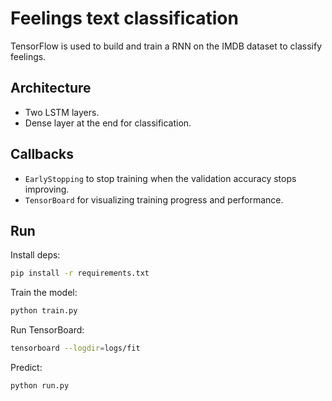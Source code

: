 # Feelings text classification

TensorFlow is used to build and train a RNN on the IMDB dataset to classify feelings.

## Architecture

- Two LSTM layers.
- Dense layer at the end for classification.

## Callbacks

- `EarlyStopping` to stop training when the validation accuracy stops improving.
- `TensorBoard` for visualizing training progress and performance.

## Run

Install deps:
```sh
pip install -r requirements.txt
```

Train the model:
```sh
python train.py
```

Run TensorBoard:
```sh
tensorboard --logdir=logs/fit
```

Predict:
```sh
python run.py
```

